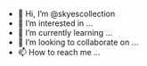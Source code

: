 - 👋 Hi, I’m @skyescollection
- 👀 I’m interested in ...
- 🌱 I’m currently learning ...
- 💞️ I’m looking to collaborate on ...
- 📫 How to reach me ...

<!---
skyescollection/skyescollection is a ✨ special ✨ repository because its `README.md` (this file) appears on your GitHub profile.
You can click the Preview link to take a look at your changes.
--->
